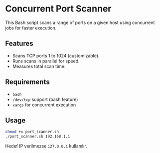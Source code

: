 # Concurrent Port Scanner

This Bash script scans a range of ports on a given host using concurrent jobs for faster execution.

## Features

- Scans TCP ports 1 to 1024 (customizable).
- Runs scans in parallel for speed.
- Measures total scan time.

## Requirements

- `bash`
- `/dev/tcp` support (bash feature)
- `xargs` for concurrent execution

## Usage
```bash
chmod +x port_scanner.sh
./port_scanner.sh 192.168.1.1
```
Hedef IP verilmezse `127.0.0.1` kullanılır.
